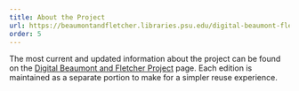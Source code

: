 ```yaml
---
title: About the Project
url: https://beaumontandfletcher.libraries.psu.edu/digital-beaumont-fletcher
order: 5
---
```


The most current and updated information about the project can be found on the <a href="https://beaumontandfletcher.libraries.psu.edu/digital-beaumont-fletcher">Digital Beaumont and Fletcher Project</a> page. Each edition is maintained as a separate portion to make for a simpler reuse experience.